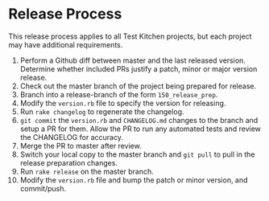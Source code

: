 # Release Process

This release process applies to all Test Kitchen projects, but each project may have additional requirements.

1. Perform a Github diff between master and the last released version. Determine whether included PRs justify a patch, minor or major version release.
2. Check out the master branch of the project being prepared for release.
3. Branch into a release-branch of the form `150_release_prep`.
4. Modify the `version.rb` file to specify the version for releasing.
5. Run `rake changelog` to regenerate the changelog.
6. `git commit` the `version.rb` and `CHANGELOG.md` changes to the branch and setup a PR for them. Allow the PR to run any automated tests and review the CHANGELOG for accuracy.
7. Merge the PR to master after review.
8. Switch your local copy to the master branch and `git pull` to pull in the release preparation changes.
9. Run `rake release` on the master branch.
10. Modify the `version.rb` file and bump the patch or minor version, and commit/push.
